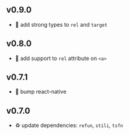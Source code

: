 ## v0.9.0

* 🌱 add strong types to `rel` and `target`

## v0.8.0

* 🌱 add support to `rel` attribute on `<a>`

## v0.7.1

* 🐞 bump react-native

## v0.7.0

* ♻️ update dependencies: `refun`, `stili`, `tsfn`
